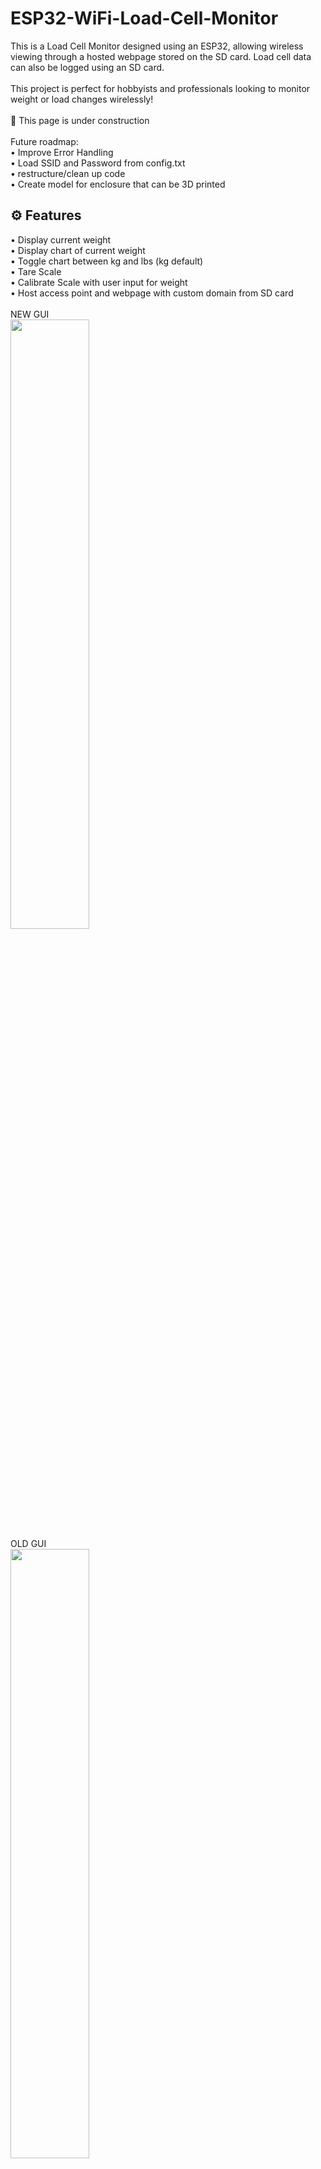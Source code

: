 # ESP32-WiFi-Load-Cell-Monitor
This is a Load Cell Monitor designed using an ESP32, allowing wireless viewing through a hosted webpage stored on the SD card. Load cell data can also be logged using an SD card. 
<br/>
<br/>
This project is perfect for hobbyists and professionals looking to monitor weight or load changes wirelessly!
<br/>
<br/>
🚧 This page is under construction <br/>
<br/>
Future roadmap: <br/>
•  Improve Error Handling<br/>
•  Load SSID and Password from config.txt<br/>
•  restructure/clean up code<br/>
•  Create model for enclosure that can be 3D printed<br/>
<h2>⚙️ Features</h2>
•  Display current weight<br/>
•  Display chart of current weight<br/>
•  Toggle chart between kg and lbs (kg default)<br/>
•  Tare Scale<br/>
•  Calibrate Scale with user input for weight<br/>
•  Host access point and webpage with custom domain from SD card<br/>
<br/>
NEW GUI
<br/>
<img src="https://github.com/JoshMH-91/ESP32-WiFi-Load-Cell-Monitor/assets/138040193/67b4159b-60a7-4cde-80b4-479d2916eb4f" length="50%" width="50%">
<br/>
OLD GUI
<br/>
<img src="https://github.com/JoshMH-91/ESP32-WiFi-Load-Cell-Monitor/assets/138040193/2d799443-ecbb-4e89-ad3e-3e7dfad93a9a" length="50%" width="50%">
<h2>📋 Material:</h2>
•  ESP32 Board (I used <a href="https://www.amazon.com/AITRIP-Development-Microcontroller-Integrated-Amplifiers/dp/B0B19KRPRC/ref=sr_1_5?crid=2V78DRIQ2YHNC&keywords=airtip+esp32+usb+c&qid=1687975641&sprefix=airtip+esp32+usb%2Caps%2C130&sr=8-5">ESP-WROOM-32</a>) <br/>
•  Load Cell (I used <a href="https://www.amazon.com/Portable-High-Precision-Pressure-Tension-Weighing/dp/B077YHNNCP/ref=sr_1_10?crid=2D2NQGT8I60AP&keywords=arduino+load+cell+s+beam&qid=1687975736&sprefix=arduino+load+cell+s+beam%2Caps%2C116&sr=8-10">S-Beam Load Cell</a>)<br/>
•  HX711 Board (I used <a href="https://www.amazon.com/SparkFun-Load-Cell-Amplifier-HX711/dp/B079LVMC6X/ref=sr_1_3?crid=2LGIDV7QPOFLD&keywords=hx711&qid=1687975811&sprefix=hx71%2Caps%2C129&sr=8-3">SparkFun HX711 - Load Cell Amplifier</a>)<br/>
•  Mirco SD Card Reader (I used this <a href="https://www.amazon.com/UMLIFE-Interface-Conversion-Compatible-Raspberry/dp/B0989SM146/ref=sr_1_4?crid=17GH67ZH9OQ3M&keywords=arduino+micro+sd+reader&qid=1687975929&sprefix=arduino+micro+sd+reade%2Caps%2C126&sr=8-4">SD Card Reader</a>)<br/>
•  Mirco SD Card<br/>
•  Power Supply (can be used with 🔋 battery for mobile load cell)<br/>
<br />
<h2>📄 Instructions:</h2>
1️⃣ Wire ESP32
<br/>
<br/>
<b><u>SD Card</u></b><br/>
•  <b>3v3</b> wire to <b>3v</b> on ESP32<br/>
•  <b>GND</b> wire to <b>ground</b> on ESP32<br/>
•  <b>CS</b> wire to <b>pin 21</b> on ESP32<br/>
•  <b>MOSI</b> wire to <b>pin 23</b> on ESP32<br/>
•  <b>CLK</b> wire to <b>pin 18</b> on ESP32<br/>
•  <b>MISO</b> wire to <b>pin 19</b> on ESP32<br/>
<br/>
<b><u>HX711</u></b><br/>
•  <b>VDD</b> wire to <b>3v</b> on ESP32<br/>
•  <b>VCC</b> wire to <b>3v</b> on ESP32<br/>
•  <b>DAT</b> wire to <b>pin 25</b> on ESP32<br/>
•  <b>CLK</b> wire to <b>pin 26</b> ESP32<br/>
•  <b>GND</b> wire to <b>ground</b> on ESP32<br/>
<br/>
<img src="https://github.com/JoshMH-91/ESP32-WiFi-Load-Cell-Monitor/assets/138040193/f2935c7d-2c23-4556-ae32-02b65b569bdd">
<br/>
2️⃣ Copy files in SD folder to your SD card.
<br/>
<br/>
3️⃣ Open provided .ino file in your Arduino IDE download/install the required libraries and upload the code to the board
<br/>
<br/>
Default Domain:  <code>loadcell.local</code><br/>
Default SSID:  <code>Load_Cell</code><br/>
Default Password:  <code>LoadCell1234</code><br/>
<br/>
⭐ Icons used in project created by <a href="https://dryicons.com">DryIcons.com</a>
<br/>
<br/>
<h2>📚 Required Libraries</h2>
•  WiFi, <code>#include  &lt;WiFi.h &gt;</code></br>
•  <a href="https://github.com/me-no-dev/AsyncTCP.git">AsyncTCP</a>, <code>#include &lt;AsyncTCP.h &gt;</code></br>
•  <a href="https://github.com/me-no-dev/ESPAsyncWebServer.git">ESPAsyncWebServer</a>, <code>#include &lt;ESPAsyncWebServer.h &gt;</code></br>
•  HX711, <code>#include &lt;HX711.h &gt;</code></br>
•  SPI, <code>#include &lt;SPI.h &gt;</code></br>
•  SD, <code>#include &lt;SD.h &gt;</code></br>
•  ESPmDNS, <code>#include &lt;ESPmDNS.H &gt;</code></br>
<br/>
<h2>📈 Example Data Ouput</h2>
This is an example of a chart created with the raw data recorded on the SD card:
<br/>
<img src="https://github.com/JoshMH-91/ESP32-WiFi-Load-Cell-Monitor/assets/138040193/b09c8023-8616-46d8-8be7-6815376f478c" length="50%" width="50%">
<br/><br/>
<a href="https://www.buymeacoffee.com/JoshMH91" target="_blank"><img src="https://cdn.buymeacoffee.com/buttons/default-yellow.png" alt="Buy Me A Coffee" height="50" width="200"></a>




